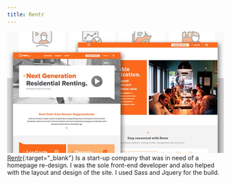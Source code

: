 ```yaml
---
title: Rentr
---
```


![Rentr](assets/img/work/proj-3/thumb.jpg)
[Rentr](http://www.rentr.com){:target="_blank"} Is a start-up company that was in need of a homepage re-design. I was the sole front-end developer and also helped with the layout and design of the site. I used Sass and Jquery for the build.

